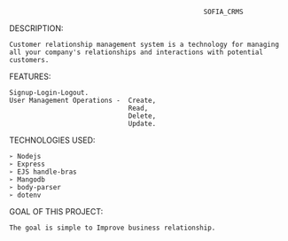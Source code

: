                                                      SOFIA_CRMS

DESCRIPTION:

    Customer relationship management system is a technology for managing all your company's relationships and interactions with potential customers.


FEATURES:

    Signup-Login-Logout.
    User Management Operations -  Create, 
                                  Read,    
                                  Delete,
                                  Update.

TECHNOLOGIES USED:

    ➢ Nodejs
    ➢ Express
    ➢ EJS handle-bras
    ➢ Mangodb
    ➢ body-parser
    ➢ dotenv

GOAL OF THIS PROJECT:

    The goal is simple to Improve business relationship.
